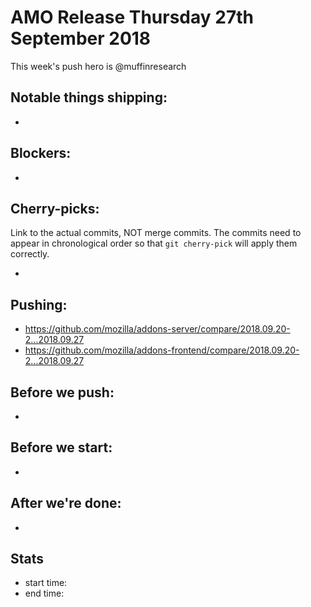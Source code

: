 # AMO Release Thursday 27th September 2018

This week's push hero is @muffinresearch

## Notable things shipping:

*

## Blockers:

*

## Cherry-picks:

Link to the actual commits, NOT merge commits. The commits need to appear
in chronological order so that `git cherry-pick` will apply them correctly.

*

## Pushing:

* https://github.com/mozilla/addons-server/compare/2018.09.20-2...2018.09.27
* https://github.com/mozilla/addons-frontend/compare/2018.09.20-2...2018.09.27


## Before we push:

*

## Before we start:

*

## After we're done:

*

## Stats

* start time:
* end time:
